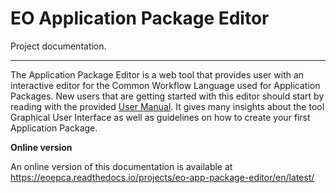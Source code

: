 # EO Application Package Editor

Project documentation.

---

The Application Package Editor is a web tool that provides user with an interactive editor for the 
Common Workflow Language used for Application Packages. New users that are getting started with 
this editor should start by reading with the provided [User Manual]. It gives many insights about the tool 
Graphical User Interface as well as guidelines on how to create your first Application Package.

**Online version**

An online version of this documentation is available at <https://eoepca.readthedocs.io/projects/eo-app-package-editor/en/latest/>

[User Manual]: user-manual/index.md
